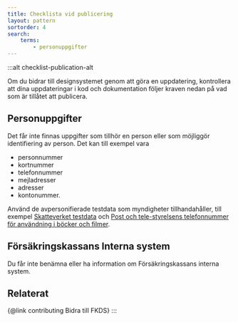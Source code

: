 ```yaml
---
title: Checklista vid publicering
layout: pattern
sortorder: 4
search:
    terms:
        - personuppgifter
---
```


:::alt checklist-publication-alt

Om du bidrar till designsystemet genom att göra en uppdatering, kontrollera att dina uppdateringar i kod och dokumentation följer kraven nedan på vad som är tillåtet att publicera.

## Personuppgifter

Det får inte finnas uppgifter som tillhör en person eller som möjliggör identifiering av person. Det kan till exempel vara

- personnummer
- kortnummer
- telefonnummer
- mejladresser
- adresser
- kontonummer.

Använd de avpersonifierade testdata som myndigheter tillhandahåller, till exempel [Skatteverket testdata](https://www.skatteverket.se/omoss/digitalasamarbeten/utvecklingavapierochoppnadata/kunskapochinspiration/alltdubehovervetaomtestpersonnummer.4.5b35a6251761e6914202df9.html) och [Post och tele-styrelsens telefonnummer för användning i böcker och filmer](https://www.pts.se/sv/bransch/telefoni/nummer-och-adressering/telefonnummer-for-anvandning-i-bocker-och-filmer-etc/).

## Försäkringskassans Interna system

Du får inte benämna eller ha information om Försäkringskassans interna system.

## Relaterat

{@link contributing Bidra till FKDS}
:::
